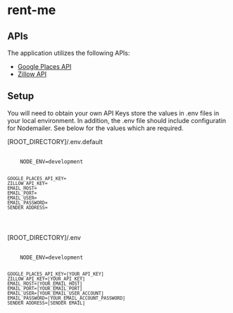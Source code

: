 # rent-me

## APIs
<p>The application utilizes the following APIs:</p>

* [Google Places API](https://developers.google.com/places/web-service/intro "Google Places API")
* [Zillow API](https://www.zillow.com/howto/api/APIOverview.htm "Zillow API")

## Setup

<p>You will need to obtain your own API Keys store the values in .env files in your local environment. In addition, the .env file should include configuratin for Nodemailer.  See below for the values which are required.</p>

<p>[ROOT_DIRECTORY]/.env.default</p>
<pre>
  <code>
    NODE_ENV=development

    GOOGLE_PLACES_API_KEY=
    ZILLOW_API_KEY=
    EMAIL_HOST=
    EMAIL_PORT=
    EMAIL_USER=
    EMAIL_PASSWORD=
    SENDER_ADDRESS=
  </code>
</pre>

<p>[ROOT_DIRECTORY]/.env</p>
<pre>
  <code>
    NODE_ENV=development

    GOOGLE_PLACES_API_KEY=[YOUR_API_KEY]
    ZILLOW_API_KEY=[YOUR_API_KEY]
    EMAIL_HOST=[YOUR_EMAIL_HOST]
    EMAIL_PORT=[YOUR_EMAIL_PORT]
    EMAIL_USER=[YOUR_EMAIL_USER_ACCOUNT]
    EMAIL_PASSWORD=[YOUR_EMAIL_ACCOUNT_PASSWORD]
    SENDER_ADDRESS=[SENDER_EMAIL]
  </code>
</pre>
